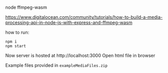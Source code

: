 node ffmpeg-wasm

https://www.digitalocean.com/community/tutorials/how-to-build-a-media-processing-api-in-node-js-with-express-and-ffmpeg-wasm

how to run:
```
npm i
npm start
```
Now server is hosted at http://localhost:3000
Open html file in browser

Example files provided in `exampleMediaFiles.zip`